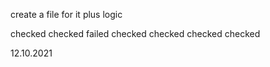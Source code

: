 <!-- url breadcrumbs -->

create a file for it plus logic

<!-- fix photo upload --> checked

<!-- display photos --> checked

<!-- apply route filters --> failed

<!-- upload pdf files --> checked

<!-- create pdf files -->

<!-- phoenex field to be added --> checked

<!-- update the events page -->  checked

<!-- activate pagination --> checked

<!-- create a message ui -->

<!-- implement messaging -->

<!-- implement alerts -->

<!-- effective error handling -->

<!-- server send events -->

12.10.2021

<!-- create mmessage ui -->
<!-- create assignment teacher UI -->
<!-- create assignment submission UI -->
<!-- fix display for marks and student profile -->
<!-- fix marks upload logic and UI -->

<!-- class progression logic -->

<!-- finally fallback UI -->

<!-- accounts section -->


<!-- generate receipts -->

<!-- accept payments -->

<!-- acknowlege payment -->